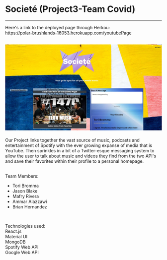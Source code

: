 # Societé (Project3-Team Covid)
-------------------------------------------

Here's a link to the deployed page through Herkou: <br>
https://polar-brushlands-16053.herokuapp.com/youtubePage

![Societé - Project3 Screenshot](./client/src/images/appThumbnail.JPG)
-------------------------------------------

Our Project links together the vast source of music, podcasts and entertainment of Spotify with the ever growing expanse of media that is YouTube. Then sprinkles in a bit of a Twitter-esque messaging system to allow the user to talk about music and videos they find from the two API's and save their favorites within their profile to a personal homepage.
<br><br>

Team Members:<br>
- Tori Bromma<br>
- Jason Blake<br>
- Mafry Rivera<br>
- Ammar Alazzawi<br>
- Brian Hernandez<br>

<br>

Technologies used: <br>
React.js <br>
Material UI <br>
MongoDB <br>
Spotify Web API <br>
Google Web API <br>
